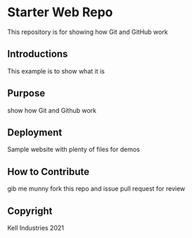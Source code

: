 # Starter Web Repo

This repository is for showing how Git and GitHub work

## Introductions

This example is to show what it is

## Purpose

show how Git and Github work

## Deployment

Sample website with plenty of files for demos

## How to Contribute

gib me munny
fork this repo and issue pull request for review

## Copyright

Kell Industries 2021